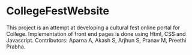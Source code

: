 # CollegeFestWebsite
This project is an attempt at developing a cultural fest online portal for College.
Implementation of front end pages is done using Html, CSS and Javascript.
Contributors: Aparna A, Akash S, Arjhun S, Pranav M, Preethi Prabha.
